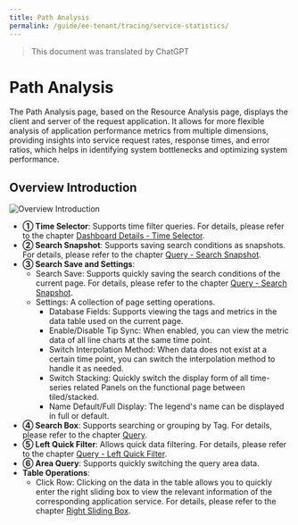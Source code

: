 ```yaml
---
title: Path Analysis
permalink: /guide/ee-tenant/tracing/service-statistics/
---
```


> This document was translated by ChatGPT

# Path Analysis

The Path Analysis page, based on the Resource Analysis page, displays the client and server of the request application. It allows for more flexible analysis of application performance metrics from multiple dimensions, providing insights into service request rates, response times, and error ratios, which helps in identifying system bottlenecks and optimizing system performance.

## Overview Introduction

![Overview Introduction](https://yunshan-guangzhou.oss-cn-beijing.aliyuncs.com/pub/pic/20230920650a6ba9e6900.png)

- **① Time Selector**: Supports time filter queries. For details, please refer to the chapter [Dashboard Details - Time Selector](../dashboard/use/).
- **② Search Snapshot**: Supports saving search conditions as snapshots. For details, please refer to the chapter [Query - Search Snapshot](../query/history/).
- **③ Search Save and Settings**:
  - Search Save: Supports quickly saving the search conditions of the current page. For details, please refer to the chapter [Query - Search Snapshot](../query/history/).
  - Settings: A collection of page setting operations.
    - Database Fields: Supports viewing the tags and metrics in the data table used on the current page.
    - Enable/Disable Tip Sync: When enabled, you can view the metric data of all line charts at the same time point.
    - Switch Interpolation Method: When data does not exist at a certain time point, you can switch the interpolation method to handle it as needed.
    - Switch Stacking: Quickly switch the display form of all time-series related Panels on the functional page between tiled/stacked.
    - Name Default/Full Display: The legend's name can be displayed in full or default.
- **④ Search Box**: Supports searching or grouping by Tag. For details, please refer to the chapter [Query](../query/overview/).
- **⑤ Left Quick Filter**: Allows quick data filtering. For details, please refer to the chapter [Query - Left Quick Filter](../query/left-quick-filter/).
- **⑥ Area Query**: Supports quickly switching the query area data.
- **Table Operations**:
  - Click Row: Clicking on the data in the table allows you to quickly enter the right sliding box to view the relevant information of the corresponding application service. For details, please refer to the chapter [Right Sliding Box](./right-sliding-box/).